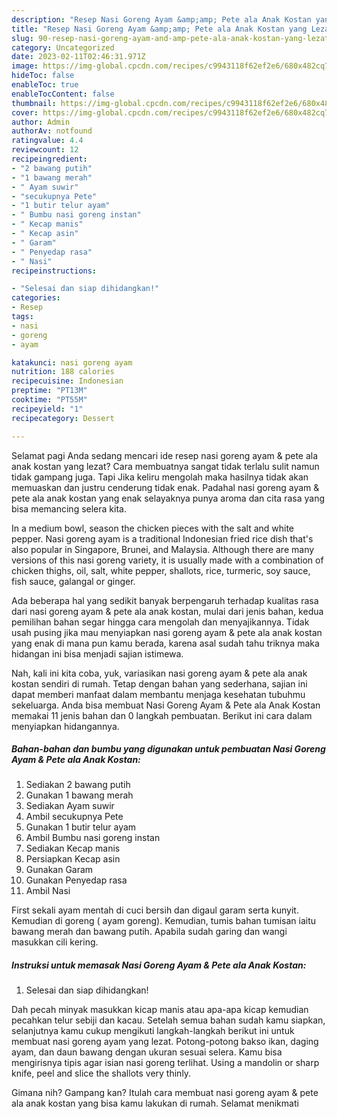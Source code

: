 ```yaml
---
description: "Resep Nasi Goreng Ayam &amp;amp; Pete ala Anak Kostan yang Lezat Sekali , Lezat Sekali"
title: "Resep Nasi Goreng Ayam &amp;amp; Pete ala Anak Kostan yang Lezat Sekali , Lezat Sekali"
slug: 90-resep-nasi-goreng-ayam-and-amp-pete-ala-anak-kostan-yang-lezat-sekali-lezat-sekali
category: Uncategorized
date: 2023-02-11T02:46:31.971Z
image: https://img-global.cpcdn.com/recipes/c9943118f62ef2e6/680x482cq70/nasi-goreng-ayam-pete-ala-anak-kostan-foto-resep-utama.jpg
hideToc: false
enableToc: true
enableTocContent: false
thumbnail: https://img-global.cpcdn.com/recipes/c9943118f62ef2e6/680x482cq70/nasi-goreng-ayam-pete-ala-anak-kostan-foto-resep-utama.jpg
cover: https://img-global.cpcdn.com/recipes/c9943118f62ef2e6/680x482cq70/nasi-goreng-ayam-pete-ala-anak-kostan-foto-resep-utama.jpg
author: Admin
authorAv: notfound
ratingvalue: 4.4
reviewcount: 12
recipeingredient:
- "2 bawang putih"
- "1 bawang merah"
- " Ayam suwir"
- "secukupnya Pete"
- "1 butir telur ayam"
- " Bumbu nasi goreng instan"
- " Kecap manis"
- " Kecap asin"
- " Garam"
- " Penyedap rasa"
- " Nasi"
recipeinstructions:

- "Selesai dan siap dihidangkan!"
categories:
- Resep
tags:
- nasi
- goreng
- ayam

katakunci: nasi goreng ayam 
nutrition: 188 calories
recipecuisine: Indonesian
preptime: "PT13M"
cooktime: "PT55M"
recipeyield: "1"
recipecategory: Dessert

---
```



Selamat pagi Anda sedang mencari ide resep nasi goreng ayam &amp; pete ala anak kostan yang lezat? Cara membuatnya sangat tidak terlalu sulit namun tidak gampang juga. Tapi Jika keliru mengolah maka hasilnya tidak akan memuaskan dan justru cenderung tidak enak. Padahal nasi goreng ayam &amp; pete ala anak kostan yang enak selayaknya punya aroma dan cita rasa yang bisa memancing selera kita.


In a medium bowl, season the chicken pieces with the salt and white pepper. Nasi goreng ayam is a traditional Indonesian fried rice dish that&#39;s also popular in Singapore, Brunei, and Malaysia. Although there are many versions of this nasi goreng variety, it is usually made with a combination of chicken thighs, oil, salt, white pepper, shallots, rice, turmeric, soy sauce, fish sauce, galangal or ginger.

Ada beberapa hal yang sedikit banyak berpengaruh terhadap kualitas rasa dari nasi goreng ayam &amp; pete ala anak kostan, mulai dari jenis bahan, kedua pemilihan bahan segar hingga cara mengolah dan menyajikannya. Tidak usah pusing jika mau menyiapkan nasi goreng ayam &amp; pete ala anak kostan yang enak di mana pun kamu berada, karena asal sudah tahu triknya maka hidangan ini bisa menjadi sajian istimewa.


Nah, kali ini kita coba, yuk, variasikan nasi goreng ayam &amp; pete ala anak kostan sendiri di rumah. Tetap dengan bahan yang sederhana, sajian ini dapat memberi manfaat dalam membantu menjaga kesehatan tubuhmu sekeluarga. Anda bisa membuat Nasi Goreng Ayam &amp; Pete ala Anak Kostan memakai 11 jenis bahan dan 0 langkah pembuatan. Berikut ini cara dalam menyiapkan hidangannya.

<!--inarticleads1-->

##### Bahan-bahan dan bumbu yang digunakan untuk pembuatan Nasi Goreng Ayam &amp; Pete ala Anak Kostan:

1. Sediakan 2 bawang putih
1. Gunakan 1 bawang merah
1. Sediakan  Ayam suwir
1. Ambil secukupnya Pete
1. Gunakan 1 butir telur ayam
1. Ambil  Bumbu nasi goreng instan
1. Sediakan  Kecap manis
1. Persiapkan  Kecap asin
1. Gunakan  Garam
1. Gunakan  Penyedap rasa
1. Ambil  Nasi


First sekali ayam mentah di cuci bersih dan digaul garam serta kunyit. Kemudian di goreng ( ayam goreng). Kemudian, tumis bahan tumisan iaitu bawang merah dan bawang putih. Apabila sudah garing dan wangi masukkan cili kering. 

<!--inarticleads2-->

##### Instruksi untuk memasak Nasi Goreng Ayam &amp; Pete ala Anak Kostan:


1. Selesai dan siap dihidangkan!

Dah pecah minyak masukkan kicap manis atau apa-apa kicap kemudian pecahkan telur sebiji dan kacau. Setelah semua bahan sudah kamu siapkan, selanjutnya kamu cukup mengikuti langkah-langkah berikut ini untuk membuat nasi goreng ayam yang lezat. Potong-potong bakso ikan, daging ayam, dan daun bawang dengan ukuran sesuai selera. Kamu bisa mengirisnya tipis agar isian nasi goreng terlihat. Using a mandolin or sharp knife, peel and slice the shallots very thinly. 

Gimana nih? Gampang kan? Itulah cara membuat nasi goreng ayam &amp; pete ala anak kostan yang bisa kamu lakukan di rumah. Selamat menikmati
